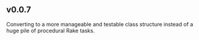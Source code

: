 v0.0.7
------

Converting to a more manageable and testable class structure instead 
of a huge pile of procedural Rake tasks.
